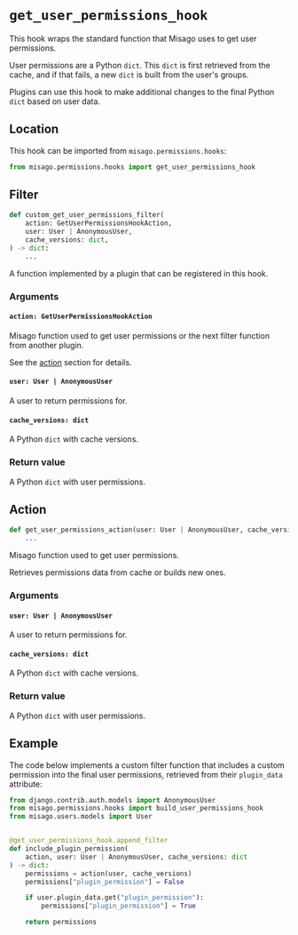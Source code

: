 # `get_user_permissions_hook`

This hook wraps the standard function that Misago uses to get user permissions.

User permissions are a Python `dict`. This `dict` is first retrieved from the cache, and if that fails, a new `dict` is built from the user's groups.

Plugins can use this hook to make additional changes to the final Python `dict` based on user data.


## Location

This hook can be imported from `misago.permissions.hooks`:

```python
from misago.permissions.hooks import get_user_permissions_hook
```


## Filter

```python
def custom_get_user_permissions_filter(
    action: GetUserPermissionsHookAction,
    user: User | AnonymousUser,
    cache_versions: dict,
) -> dict:
    ...
```

A function implemented by a plugin that can be registered in this hook.


### Arguments

#### `action: GetUserPermissionsHookAction`

Misago function used to get user permissions or the next filter function from another plugin.

See the [action](#action) section for details.


#### `user: User | AnonymousUser`

A user to return permissions for.


#### `cache_versions: dict`

A Python `dict` with cache versions.


### Return value

A Python `dict` with user permissions.


## Action

```python
def get_user_permissions_action(user: User | AnonymousUser, cache_versions: dict) -> dict:
    ...
```

Misago function used to get user permissions.

Retrieves permissions data from cache or builds new ones.


### Arguments

#### `user: User | AnonymousUser`

A user to return permissions for.


#### `cache_versions: dict`

A Python `dict` with cache versions.


### Return value

A Python `dict` with user permissions.


## Example

The code below implements a custom filter function that includes a custom permission into the final user permissions, retrieved from their `plugin_data` attribute:

```python
from django.contrib.auth.models import AnonymousUser
from misago.permissions.hooks import build_user_permissions_hook
from misago.users.models import User


@get_user_permissions_hook.append_filter
def include_plugin_permission(
    action, user: User | AnonymousUser, cache_versions: dict
) -> dict:
    permissions = action(user, cache_versions)
    permissions["plugin_permission"] = False

    if user.plugin_data.get("plugin_permission"):
        permissions["plugin_permission"] = True

    return permissions
```
